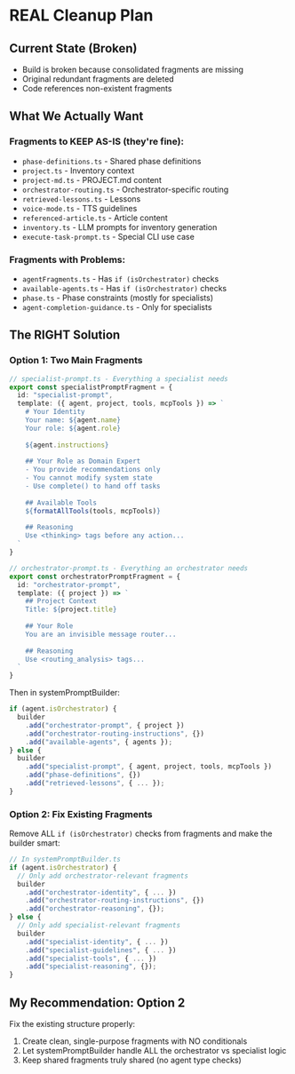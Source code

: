 # REAL Cleanup Plan

## Current State (Broken)
- Build is broken because consolidated fragments are missing
- Original redundant fragments are deleted
- Code references non-existent fragments

## What We Actually Want

### Fragments to KEEP AS-IS (they're fine):
- `phase-definitions.ts` - Shared phase definitions
- `project.ts` - Inventory context
- `project-md.ts` - PROJECT.md content
- `orchestrator-routing.ts` - Orchestrator-specific routing
- `retrieved-lessons.ts` - Lessons
- `voice-mode.ts` - TTS guidelines
- `referenced-article.ts` - Article content
- `inventory.ts` - LLM prompts for inventory generation
- `execute-task-prompt.ts` - Special CLI use case

### Fragments with Problems:
- `agentFragments.ts` - Has `if (isOrchestrator)` checks
- `available-agents.ts` - Has `if (isOrchestrator)` checks
- `phase.ts` - Phase constraints (mostly for specialists)
- `agent-completion-guidance.ts` - Only for specialists

## The RIGHT Solution

### Option 1: Two Main Fragments
```typescript
// specialist-prompt.ts - Everything a specialist needs
export const specialistPromptFragment = {
  id: "specialist-prompt",
  template: ({ agent, project, tools, mcpTools }) => `
    # Your Identity
    Your name: ${agent.name}
    Your role: ${agent.role}
    
    ${agent.instructions}
    
    ## Your Role as Domain Expert
    - You provide recommendations only
    - You cannot modify system state
    - Use complete() to hand off tasks
    
    ## Available Tools
    ${formatAllTools(tools, mcpTools)}
    
    ## Reasoning
    Use <thinking> tags before any action...
  `
}

// orchestrator-prompt.ts - Everything an orchestrator needs  
export const orchestratorPromptFragment = {
  id: "orchestrator-prompt",
  template: ({ project }) => `
    ## Project Context
    Title: ${project.title}
    
    ## Your Role
    You are an invisible message router...
    
    ## Reasoning
    Use <routing_analysis> tags...
  `
}
```

Then in systemPromptBuilder:
```typescript
if (agent.isOrchestrator) {
  builder
    .add("orchestrator-prompt", { project })
    .add("orchestrator-routing-instructions", {})
    .add("available-agents", { agents });
} else {
  builder
    .add("specialist-prompt", { agent, project, tools, mcpTools })
    .add("phase-definitions", {})
    .add("retrieved-lessons", { ... });
}
```

### Option 2: Fix Existing Fragments
Remove ALL `if (isOrchestrator)` checks from fragments and make the builder smart:

```typescript
// In systemPromptBuilder.ts
if (agent.isOrchestrator) {
  // Only add orchestrator-relevant fragments
  builder
    .add("orchestrator-identity", { ... })
    .add("orchestrator-routing-instructions", {})
    .add("orchestrator-reasoning", {});
} else {
  // Only add specialist-relevant fragments
  builder
    .add("specialist-identity", { ... })
    .add("specialist-guidelines", { ... })
    .add("specialist-tools", { ... })
    .add("specialist-reasoning", {});
}
```

## My Recommendation: Option 2

Fix the existing structure properly:
1. Create clean, single-purpose fragments with NO conditionals
2. Let systemPromptBuilder handle ALL the orchestrator vs specialist logic
3. Keep shared fragments truly shared (no agent type checks)